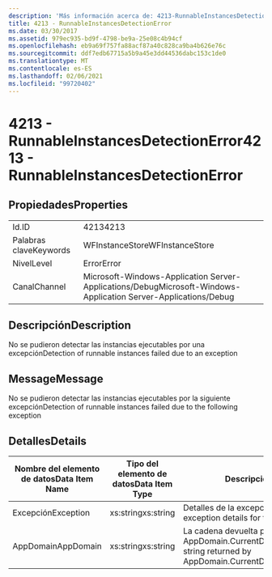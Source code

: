 ```yaml
---
description: 'Más información acerca de: 4213-RunnableInstancesDetectionError'
title: 4213 - RunnableInstancesDetectionError
ms.date: 03/30/2017
ms.assetid: 979ec935-bd9f-4798-be9a-25e08c4b94cf
ms.openlocfilehash: eb9a69f757fa88acf87a40c828ca9ba4b626e76c
ms.sourcegitcommit: ddf7edb67715a5b9a45e3dd44536dabc153c1de0
ms.translationtype: MT
ms.contentlocale: es-ES
ms.lasthandoff: 02/06/2021
ms.locfileid: "99720402"
---
```

# <a name="4213---runnableinstancesdetectionerror"></a><span data-ttu-id="548ab-103">4213 - RunnableInstancesDetectionError</span><span class="sxs-lookup"><span data-stu-id="548ab-103">4213 - RunnableInstancesDetectionError</span></span>

## <a name="properties"></a><span data-ttu-id="548ab-104">Propiedades</span><span class="sxs-lookup"><span data-stu-id="548ab-104">Properties</span></span>  
  
|||  
|-|-|  
|<span data-ttu-id="548ab-105">Id.</span><span class="sxs-lookup"><span data-stu-id="548ab-105">ID</span></span>|<span data-ttu-id="548ab-106">4213</span><span class="sxs-lookup"><span data-stu-id="548ab-106">4213</span></span>|  
|<span data-ttu-id="548ab-107">Palabras clave</span><span class="sxs-lookup"><span data-stu-id="548ab-107">Keywords</span></span>|<span data-ttu-id="548ab-108">WFInstanceStore</span><span class="sxs-lookup"><span data-stu-id="548ab-108">WFInstanceStore</span></span>|  
|<span data-ttu-id="548ab-109">Nivel</span><span class="sxs-lookup"><span data-stu-id="548ab-109">Level</span></span>|<span data-ttu-id="548ab-110">Error</span><span class="sxs-lookup"><span data-stu-id="548ab-110">Error</span></span>|  
|<span data-ttu-id="548ab-111">Canal</span><span class="sxs-lookup"><span data-stu-id="548ab-111">Channel</span></span>|<span data-ttu-id="548ab-112">Microsoft-Windows-Application Server-Applications/Debug</span><span class="sxs-lookup"><span data-stu-id="548ab-112">Microsoft-Windows-Application Server-Applications/Debug</span></span>|  
  
## <a name="description"></a><span data-ttu-id="548ab-113">Descripción</span><span class="sxs-lookup"><span data-stu-id="548ab-113">Description</span></span>  

 <span data-ttu-id="548ab-114">No se pudieron detectar las instancias ejecutables por una excepción</span><span class="sxs-lookup"><span data-stu-id="548ab-114">Detection of runnable instances failed due to an exception</span></span>  
  
## <a name="message"></a><span data-ttu-id="548ab-115">Message</span><span class="sxs-lookup"><span data-stu-id="548ab-115">Message</span></span>  

 <span data-ttu-id="548ab-116">No se pudieron detectar las instancias ejecutables por la siguiente excepción</span><span class="sxs-lookup"><span data-stu-id="548ab-116">Detection of runnable instances failed due to the following exception</span></span>  
  
## <a name="details"></a><span data-ttu-id="548ab-117">Detalles</span><span class="sxs-lookup"><span data-stu-id="548ab-117">Details</span></span>  
  
|<span data-ttu-id="548ab-118">Nombre del elemento de datos</span><span class="sxs-lookup"><span data-stu-id="548ab-118">Data Item Name</span></span>|<span data-ttu-id="548ab-119">Tipo del elemento de datos</span><span class="sxs-lookup"><span data-stu-id="548ab-119">Data Item Type</span></span>|<span data-ttu-id="548ab-120">Descripción</span><span class="sxs-lookup"><span data-stu-id="548ab-120">Description</span></span>|  
|--------------------|--------------------|-----------------|  
|<span data-ttu-id="548ab-121">Excepción</span><span class="sxs-lookup"><span data-stu-id="548ab-121">Exception</span></span>|<span data-ttu-id="548ab-122">xs:string</span><span class="sxs-lookup"><span data-stu-id="548ab-122">xs:string</span></span>|<span data-ttu-id="548ab-123">Detalles de la excepción para la excepción</span><span class="sxs-lookup"><span data-stu-id="548ab-123">The exception details for the exception</span></span>|  
|<span data-ttu-id="548ab-124">AppDomain</span><span class="sxs-lookup"><span data-stu-id="548ab-124">AppDomain</span></span>|<span data-ttu-id="548ab-125">xs:string</span><span class="sxs-lookup"><span data-stu-id="548ab-125">xs:string</span></span>|<span data-ttu-id="548ab-126">La cadena devuelta por AppDomain.CurrentDomain.FriendlyName.</span><span class="sxs-lookup"><span data-stu-id="548ab-126">The string returned by AppDomain.CurrentDomain.FriendlyName.</span></span>|

